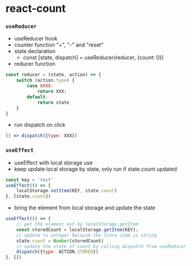 # react-count

### `useReducer`
- useReducer hook
- counter function "+", "-" and "reset"
- state declaration
    - const [state, dispatch] = useReducer(reducer, {count: 0})
- reducer function
```js
const reducer = (state, action) => {
    switch (action.type) {
        case XXXX:
            return XXX;
        default:
            return state
    }
}
```

- run dispatch on click

```js
() => dispatch({type: XXX})
```

### `useEffect`
- useEffect with local storage use
- keep update local storage by state, only run if state.count updated
```js
const key = 'test'
useEffect(() => {
    localStorage.setItem(KEY, state.count)
}, [state.count])
```
- bring the element from local storage and update the state
```js
useEffect(() => {
    // get the element out by localStorage.getItem
    const storedCount = localStorage.getItem(KEY);
    // update to integer because the store item is string
    state.count = Number(storedCount)
    // update the state of count by calling dispatch from useReducer
    dispatch({type: ACTION.STORED})
}, [])
```
